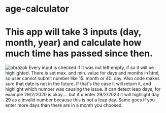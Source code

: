 # age-calculator

# This app will take 3 inputs (day, month, year) and calculate how much time has passed since then.
![obrázok](https://github.com/skrinkook/age-calculator/assets/23417443/765de0b6-4050-491f-8b5f-69964c00ae5e)
Every input is checked if it was not left empty, if so it will be highlighted.
There is set max. and min. value for days and months in html, so user cannot submit number like 15. month or 40. day.
Also code makes sure that date is not in the future. If that's the case it will return it, and highlight which number was causing the issue.
It can detect leap days, for example 29/2/2020 is okay.... but if u enter 29/2/2023 it will highlight day 29 as a invalid number because this is not a leap day.
Same goes if you enter more days than there are in a month you choosed.
